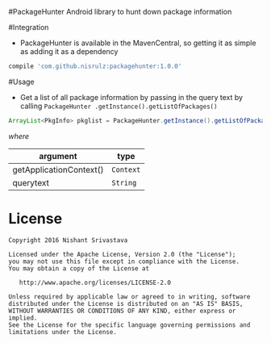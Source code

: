 #PackageHunter
Android library to hunt down package information 

#Integration
- PackageHunter is available in the MavenCentral, so getting it as simple as adding it as a dependency
```gradle
compile 'com.github.nisrulz:packagehunter:1.0.0'
```

#Usage
+ Get a list of all package information by passing in the query text by calling `PackageHunter
.getInstance().getListOfPackages()`
```java
ArrayList<PkgInfo> pkglist = PackageHunter.getInstance().getListOfPackages(getApplicationContext(), querytext);
```

*where*

|argument|type|
|---|---|
|getApplicationContext()|`Context`|
|querytext|`String`|

License
=======

    Copyright 2016 Nishant Srivastava

    Licensed under the Apache License, Version 2.0 (the "License");
    you may not use this file except in compliance with the License.
    You may obtain a copy of the License at

       http://www.apache.org/licenses/LICENSE-2.0

    Unless required by applicable law or agreed to in writing, software
    distributed under the License is distributed on an "AS IS" BASIS,
    WITHOUT WARRANTIES OR CONDITIONS OF ANY KIND, either express or implied.
    See the License for the specific language governing permissions and
    limitations under the License.
